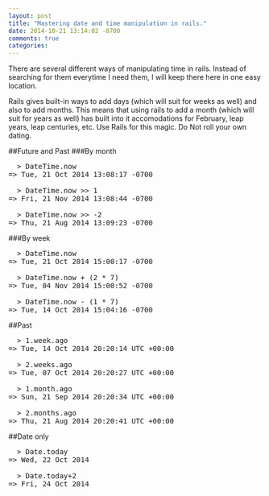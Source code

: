 ```yaml
---
layout: post
title: "Mastering date and time manipulation in rails."
date: 2014-10-21 13:14:02 -0700
comments: true
categories:
---
```

There are several different ways of manipulating time in rails.  Instead of searching for them everytime I need them, I will keep there here in one easy location.

Rails gives built-in ways to add days (which will suit for weeks as well) and also to add months.  This means that using rails to add a month (which will suit for years as well) has built into it accomodations for February, leap years, leap centuries, etc.  Use Rails for this magic.  Do Not roll your own dating.

##Future and Past
###By month
<pre>
  > DateTime.now
=> Tue, 21 Oct 2014 13:08:17 -0700

  > DateTime.now >> 1
=> Fri, 21 Nov 2014 13:08:44 -0700

  > DateTime.now >> -2
=> Thu, 21 Aug 2014 13:09:23 -0700
</pre>

###By week
<pre>
  > DateTime.now
=> Tue, 21 Oct 2014 15:00:17 -0700

  > DateTime.now + (2 * 7)
=> Tue, 04 Nov 2014 15:00:52 -0700

  > DateTime.now - (1 * 7)
=> Tue, 14 Oct 2014 15:04:16 -0700
</pre>


##Past
<pre>
  > 1.week.ago
=> Tue, 14 Oct 2014 20:20:14 UTC +00:00

  > 2.weeks.ago
=> Tue, 07 Oct 2014 20:20:27 UTC +00:00

  > 1.month.ago
=> Sun, 21 Sep 2014 20:20:34 UTC +00:00

  > 2.months.ago
=> Thu, 21 Aug 2014 20:20:41 UTC +00:00
</pre>

##Date only
<pre>
  > Date.today
=> Wed, 22 Oct 2014

  > Date.today+2
=> Fri, 24 Oct 2014
</pre>
